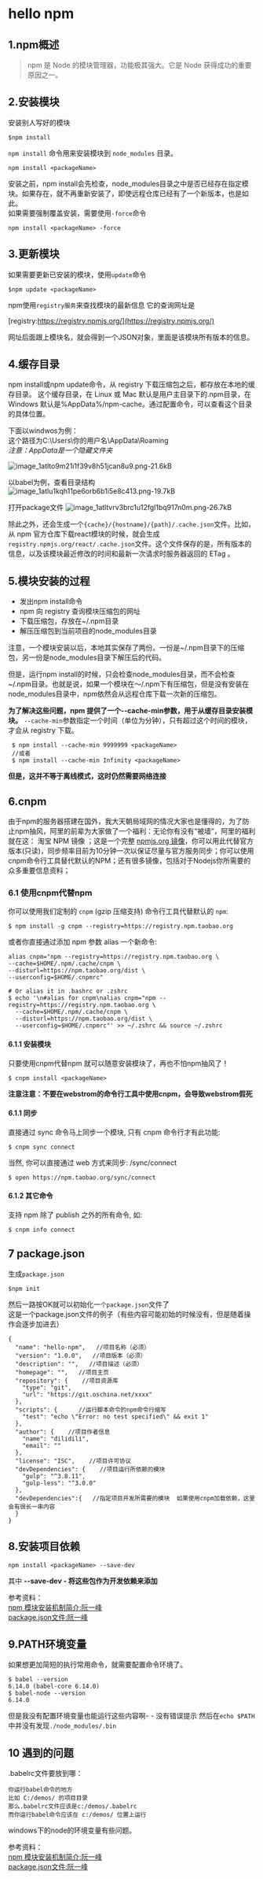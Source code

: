 # hello npm

## 1.npm概述  
>npm 是 Node 的模块管理器，功能极其强大。它是 Node 获得成功的重要原因之一。  

## 2.安装模块
安装别人写好的模块
```
$npm install
```  

`npm install` 命令用来安装模块到 `node_modules` 目录。
```
npm install <packageName>
```
安装之前，npm install会先检查，node_modules目录之中是否已经存在指定模块。如果存在，就不再重新安装了，即使远程仓库已经有了一个新版本，也是如此。  
如果需要强制覆盖安装，需要使用`-force`命令
```
npm install <packageName> -force
```
## 3.更新模块
如果需要更新已安装的模块，使用`update`命令
```
$npm update <packageName>
```
npm使用`registry服务`来查找模块的最新信息 它的查询网址是  

[registry:https://registry.npmjs.org/](https://registry.npmjs.org/)  

网址后面跟上模块名，就会得到一个JSON对象，里面是该模块所有版本的信息。  

## 4.缓存目录  
npm install或npm update命令，从 registry 下载压缩包之后，都存放在本地的缓存目录。
这个缓存目录，在 Linux 或 Mac 默认是用户主目录下的.npm目录，在 Windows 默认是%AppData%/npm-cache。通过配置命令，可以查看这个目录的具体位置。  

下面以windwos为例：  
这个路径为C:\Users\你的用户名\AppData\Roaming  
*注意：AppData是一个隐藏文件夹*  

![image_1atlto9m21i1f39v8h51jcan8u9.png-21.6kB][1]  

 以babel为例，查看目录结构 
 ![image_1atlu1kqh11pe6orb6b1i5e8c413.png-19.7kB][2]  
 
 打开package文件 
![image_1atltvrv3brc1u12fgl1bq917n0m.png-26.7kB][3]  

除此之外，还会生成一个`{cache}/{hostname}/{path}/.cache.json`文件。比如，从 npm 官方仓库下载react模块的时候，就会生成`registry.npmjs.org/react/.cache.json`文件。这个文件保存的是，所有版本的信息，以及该模块最近修改的时间和最新一次请求时服务器返回的 ETag 。

## 5.模块安装的过程  

 - 发出npm install命令
 - npm 向 registry 查询模块压缩包的网址
 - 下载压缩包，存放在~/.npm目录
 - 解压压缩包到当前项目的node_modules目录  

注意，一个模块安装以后，本地其实保存了两份。一份是~/.npm目录下的压缩包，另一份是node_modules目录下解压后的代码。

但是，运行npm install的时候，只会检查node_modules目录，而不会检查~/.npm目录。也就是说，如果一个模块在～/.npm下有压缩包，但是没有安装在node_modules目录中，npm依然会从远程仓库下载一次新的压缩包。
 
**为了解决这些问题，npm 提供了一个--cache-min参数，用于从缓存目录安装模块。**
`--cache-min`参数指定一个时间（单位为分钟），只有超过这个时间的模块，才会从 registry 下载。 

```
 $ npm install --cache-min 9999999 <packageName>
 //或者
 $ npm install --cache-min Infinity <packageName>
```
**但是，这并不等于离线模式，这时仍然需要网络连接**

## 6.cnpm
由于npm的服务器搭建在国外，我大天朝局域网的情况大家也是懂得的，为了防止npm抽风，阿里的前辈为大家做了一个福利：无论你有没有“被墙”，阿里的福利就在这： 淘宝 NPM 镜像 ；这是一个完整 [npmjs.org 镜像](http://npm.taobao.org/)，你可以用此代替官方版本(只读)，同步频率目前为10分钟一次以保证尽量与官方服务同步；你可以使用cnpm命令行工具替代默认的NPM；还有很多镜像，包括对于Nodejs你所需要的众多重要信息资料；  

### 6.1 使用cnpm代替npm
你可以使用我们定制的 `cnpm` (gzip 压缩支持) 命令行工具代替默认的 `npm`:
```
$ npm install -g cnpm --registry=https://registry.npm.taobao.org
```
或者你直接通过添加 npm 参数 alias 一个新命令:
```
alias cnpm="npm --registry=https://registry.npm.taobao.org \
--cache=$HOME/.npm/.cache/cnpm \
--disturl=https://npm.taobao.org/dist \
--userconfig=$HOME/.cnpmrc"

# Or alias it in .bashrc or .zshrc
$ echo '\n#alias for cnpm\nalias cnpm="npm --registry=https://registry.npm.taobao.org \
  --cache=$HOME/.npm/.cache/cnpm \
  --disturl=https://npm.taobao.org/dist \
  --userconfig=$HOME/.cnpmrc"' >> ~/.zshrc && source ~/.zshrc
```
#### 6.1.1 安装模块
只要使用cnpm代替npm 就可以随意安装模块了，再也不怕npm抽风了！
```
$ cnpm install <packageName>
```
**注意注意：不要在webstrom的命令行工具中使用cnpm，会导致webstrom假死**  

#### 6.1.1 同步
直接通过 sync 命令马上同步一个模块, 只有 cnpm 命令行才有此功能:
```
$ cnpm sync connect
```
当然, 你可以直接通过 web 方式来同步: /sync/connect
```
$ open https://npm.taobao.org/sync/connect
```
#### 6.1.2 其它命令

支持 npm 除了 publish 之外的所有命令, 如:

```
$ cnpm info connect
```

## 7 package.json
生成`package.json`  
```
$npm init
```
然后一路按OK就可以初始化一`个package.json`文件了  
这是一个package.json文件的例子（有些内容可能初始的时候没有，但是随着操作会逐步加进去）
```
{
  "name": "hello-npm",   //项目名称（必须）
  "version": "1.0.0",   //项目版本（必须）
  "description": "",   //项目描述（必须）
  "homepage": "",   //项目主页
  "repository": {    //项目资源库
    "type": "git",
    "url": "https://git.oschina.net/xxxx"
  },
  "scripts": {      //运行脚本命令的npm命令行缩写
    "test": "echo \"Error: no test specified\" && exit 1"
  },
  "author": {    //项目作者信息
    "name": "dilidili",
    "email": ""
  },
  "license": "ISC",    //项目许可协议
  "devDependencies": {    //项目运行所依赖的模块
    "gulp": "^3.8.11",
    "gulp-less": "^3.0.0"
  },
  "devDependencies":{   //指定项目开发所需要的模块  如果使用cnpm加载依赖，这里会有很长一串内容
  }
}
```

## 8.安装项目依赖
```
npm install <packageName> --save-dev
```
其中 **--save-dev - 将这些包作为开发依赖来添加**
 
 
参考资料：  
[npm 模块安装机制简介:阮一峰](http://www.ruanyifeng.com/blog/2016/01/npm-install.html)   
[package.json文件:阮一峰](http://javascript.ruanyifeng.com/nodejs/packagejson.html) 

## 9.PATH环境变量  
如果想更加简短的执行常用命令，就需要配置命令环境了。  
```
$ babel --version
6.14.0 (babel-core 6.14.0)
$ babel-node --version
6.14.0
```
但是我没有配置环境变量也能运行这些内容啊-  - 没有错误提示 然后在`echo $PATH`中并没有发现`./node_modules/.bin`

## 10 遇到的问题

 .babelrc文件要放到哪：  
 
```
你运行babel命令的地方 
比如 C:/demos/ 的项目目录
那么.babelrc文件应该是c:/demos/.babelrc 
而你运行babel命令应该在 c:/demos/ 位置上运行
```  

windows下的node的环境变量有些问题。
 
 
参考资料：  
[npm 模块安装机制简介:阮一峰](http://www.ruanyifeng.com/blog/2016/01/npm-install.html)   
[package.json文件:阮一峰](http://javascript.ruanyifeng.com/nodejs/packagejson.html) 




  [1]: http://static.zybuluo.com/dilidili/maarocvvdbwl55owwpl4tntc/image_1atlto9m21i1f39v8h51jcan8u9.png
  [2]: http://static.zybuluo.com/dilidili/61o9o46t3f8n45dgh8cgzo2m/image_1atlu1kqh11pe6orb6b1i5e8c413.png
  [3]: http://static.zybuluo.com/dilidili/3gw8blwxa79wfiyjtf3wl7c2/image_1atltvrv3brc1u12fgl1bq917n0m.png
  [4]: http://static.zybuluo.com/dilidili/r36mmk3yldqdsd2o9076vfls/image_1atlutu6ssttv1d1i9c1obv1lf91g.png


